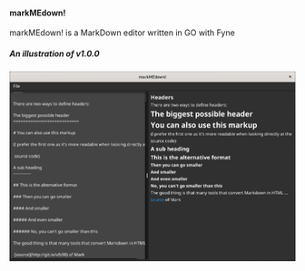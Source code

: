 #### markMEdown!
markMEdown! is a MarkDown editor written in GO with Fyne


##### An illustration of v1.0.0
![alt text](https://github.com/petrostrak/mark-me-down/blob/main/markMEdown.png)